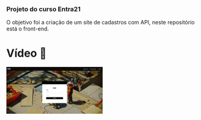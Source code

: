 ### Projeto do curso Entra21

O objetivo foi a criação de um site de cadastros com API, neste repositório está o front-end.

# Vídeo 📸
[<img src="projeto.png" width="50%">](https://youtu.be/AY_J7SiQDnc)
